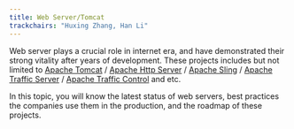 ```yaml
---
title: Web Server/Tomcat
trackchairs: "Huxing Zhang, Han Li"
---
```


Web server plays a crucial role in internet era, and have demonstrated their strong vitality after years of development. These projects includes but not limited to  [Apache Tomcat](https://tomcat.apache.org) / [Apache Http Server](https://httpd.apache.org/) / [Apache Sling](https://sling.apache.org/) / [Apache Traffic Server](https://trafficserver.apache.org/) / [Apache Traffic Control](https://trafficcontrol.apache.org/) and etc.

In this topic, you will know the latest status of web servers, best practices the companies use them in the production, and the roadmap of these projects.
